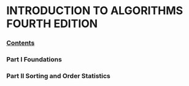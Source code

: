 # INTRODUCTION TO ALGORITHMS FOURTH EDITION

### [Contents](/Part1)

### Part Ⅰ Foundations 
### Part Ⅱ Sorting and Order Statistics
